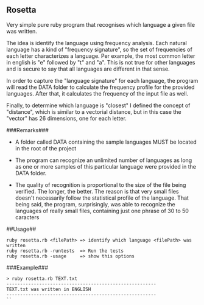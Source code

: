 ## Rosetta ##

Very simple pure ruby program that recognises which language a given file was written.

The idea is identify the language using frequency analysis. Each natural language has a kind of
"frequency signature", so the set of frequencies of each letter characterizes a language. 
Per example, the most common letter in english is "e" followed by "t" and "a". This is not true
for other languages and is secure to say that all languages are different in that sense.

In order to capture the "language signature" for each language, the program will read the DATA 
folder to calculate the frequency profile for the provided languages. After that, it calculates 
the frequency of the input file as well. 

Finally, to determine which language is "closest" I defined the concept of "distance", which is similar to
a vectorial distance, but in this case the "vector" has 26 dimensions, one for each letter.

###Remarks###

* A folder called DATA containing the sample languages MUST be located in the root of the project

* The program can recognize an unlimited number of languages as long as one or more samples of
this particular language were provided in the DATA folder. 

* The quality of recognition is proportional to the size of the file being verified. The longer,
the better. The reason is that very small files doesn't necessarily follow the statistical profile of 
the language. That being said, the program, surprisingly, was able to recognize the languages of really 
small files, containing just one phrase of 30 to 50 caracters

##Usage##
```
ruby rosetta.rb <filePath> => identify which language <filePath> was written
ruby rosetta.rb -runtests  => Run the tests
ruby rosetta.rb -usage     => show this options
```
###Example###
```
> ruby rosetta.rb TEXT.txt 
-------------------------------------------------------
TEXT.txt was written in ENGLISH
-------------------------------------------------------
``